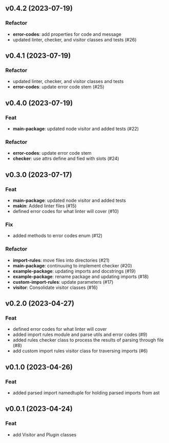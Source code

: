 ## v0.4.2 (2023-07-19)

### Refactor

- **error-codes**: add properties for code and message
- updated linter, checker, and visitor classes and tests (#26)

## v0.4.1 (2023-07-19)

### Refactor

- updated linter, checker, and visitor classes and tests
- **error-codes**: update error code stem (#25)

## v0.4.0 (2023-07-19)

### Feat

- **main-package**: updated node visitor and added tests (#22)

### Refactor

- **error-codes**: update error code stem
- **checker**: use attrs define and fied with slots (#24)

## v0.3.0 (2023-07-17)

### Feat

- **main-package**: updated node visitor and added tests
- **makin**: Added linter files (#15)
- defined error codes for what linter will cover (#10)

### Fix

- added methods to error codes enum (#12)

### Refactor

- **import-rules**: move files into directories (#21)
- **main-package**: continuuing to implement checker (#20)
- **example-package**: updating imports and docstrings (#19)
- **example-package**: rename package and updating imports (#18)
- **custom-import-rules**: update parameters (#17)
- **visitor**: Consolidate visitor classes (#16)

## v0.2.0 (2023-04-27)

### Feat

- defined error codes for what linter will cover
- added import rules module and parse utils and error codes (#9)
- added rules checker class to process the results of parsing through file (#8)
- add custom import rules visitor class for traversing imports (#6)

## v0.1.0 (2023-04-26)

### Feat

- added parsed import namedtuple for holding parsed imports from ast

## v0.0.1 (2023-04-24)

### Feat

- add Visitor and Plugin classes
